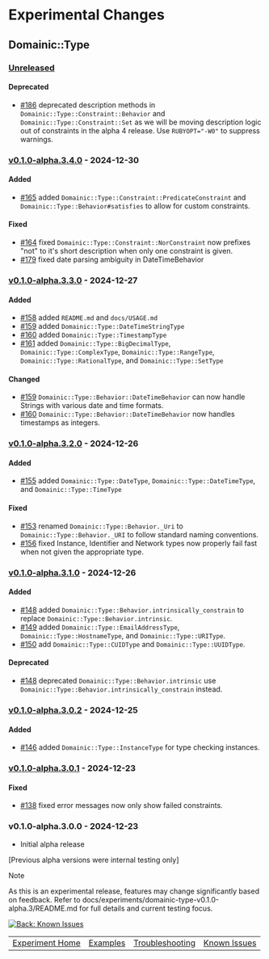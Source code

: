 # Experimental Changes

## Domainic::Type

### [Unreleased]

#### Deprecated

* [#186](https://github.com/domainic/domainic/pull/186) deprecated description methods in
  `Domainic::Type::Constraint::Behavior` and `Domainic::Type::Constraint::Set` as we will be moving description logic
  out of constraints in the alpha 4 release. Use `RUBYOPT="-W0"` to suppress warnings.

### [v0.1.0-alpha.3.4.0] - 2024-12-30

#### Added

* [#165](https://github.com/domainic/domainic/pull/165) added `Domainic::Type::Constraint::PredicateConstraint` and
  `Domainic::Type::Behavior#satisfies` to allow for custom constraints.

#### Fixed

* [#164](https://github.com/domainic/domainic/pull/164) fixed `Domainic::Type::Constraint::NorConstraint` now prefixes
  "not" to it's short description when only one constraint is given.
* [#179](https://github.com/domainic/domainic/pull/179) fixed date parsing ambiguity in DateTimeBehavior

### [v0.1.0-alpha.3.3.0] - 2024-12-27

#### Added

* [#158](https://github.com/domainic/domainic/pull/158) added `README.md` and `docs/USAGE.md`
* [#159](https://github.com/domainic/domainic/pull/159) added `Domainic::Type::DateTimeStringType`
* [#160](https://github.com/domainic/domainic/pull/160) added `Domainic::Type::TimestampType`
* [#161](https://github.com/domainic/domainic/pull/161) added `Domainic::Type::BigDecimalType`,
  `Domainic::Type::ComplexType`, `Domainic::Type::RangeType`, `Domainic::Type::RationalType`, and
  `Domainic::Type::SetType`

#### Changed

* [#159](https://github.com/domainic/domainic/pull/159) `Domainic::Type::Behavior::DateTimeBehavior` can now handle
  Strings with various date and time formats.
* [#160](https://github.com/domainic/domainic/pull/160) `Domainic::Type::Behavior::DateTimeBehavior` now handles
  timestamps as integers.

### [v0.1.0-alpha.3.2.0] - 2024-12-26

#### Added

* [#155](https://github.com/domainic/domainic/pull/155) added `Domainic::Type::DateType`, `Domainic::Type::DateTimeType`,
  and `Domainic::Type::TimeType`

#### Fixed

* [#153](https://github.com/domainic/domainic/pull/153) renamed `Domainic::Type::Behavior._Uri` to
  `Domainic::Type::Behavior._URI` to follow standard naming conventions.
* [#156](https://github.com/domainic/domainic/pull/156) fixed Instance, Identifier and Network types now properly fail
  fast when not given the appropriate type.

### [v0.1.0-alpha.3.1.0] - 2024-12-26

#### Added

* [#148](https://github.com/domainic/domainic/pull/148) added `Domainic::Type::Behavior.intrinsically_constrain` to
  replace `Domainic::Type::Behavior.intrinsic`.
* [#149](https://github.com/domainic/domainic/pull/149) added `Domainic::Type::EmailAddressType`,
  `Domainic::Type::HostnameType`, and `Domainic::Type::URIType`.
* [#150](https://github.com/domainic/domainic/pull/150) add `Domainic::Type::CUIDType` and `Domainic::Type::UUIDType`.

#### Deprecated

* [#148](https://github.com/domainic/domainic/pull/148) deprecated `Domainic::Type::Behavior.intrinsic` use
  `Domainic::Type::Behavior.intrinsically_constrain` instead.

### [v0.1.0-alpha.3.0.2] - 2024-12-25

#### Added

* [#146](https://github.com/domainic/domainic/pull/146) added `Domainic::Type::InstanceType` for type checking
  instances.

### [v0.1.0-alpha.3.0.1] - 2024-12-23

#### Fixed

* [#138](https://github.com/domainic/domainic/issues/138) fixed error messages now only show failed constraints.

### v0.1.0-alpha.3.0.0 - 2024-12-23

* Initial alpha release

[Previous alpha versions were internal testing only]

> [!NOTE]
> As this is an experimental release, features may change significantly based on feedback. Refer to
> docs/experiments/domainic-type-v0.1.0-alpha.3/README.md for full details and current testing focus.

[Unreleased]: https://github.com/domainic/domainic/compare/domainic-type-v0.1.0-alpha.3.4.0...HEAD
[v0.1.0-alpha.3.4.0]: https://github.com/domainic/domainic/compare/domainic-type-v0.1.0-alpha.3.3.0...domainic-type-v0.1.0-alpha.3.4.0
[v0.1.0-alpha.3.3.0]: https://github.com/domainic/domainic/compare/domainic-type-v0.1.0-alpha.3.2.0...domainic-type-v0.1.0-alpha.3.3.0
[v0.1.0-alpha.3.2.0]: https://github.com/domainic/domainic/compare/domainic-type-v0.1.0-alpha.3.1.0...domainic-type-v0.1.0-alpha.3.2.0
[v0.1.0-alpha.3.1.0]: https://github.com/domainic/domainic/compare/domainic-type-v0.1.0-alpha.3.0.2...domainic-type-v0.1.0-alpha.3.1.0
[v0.1.0-alpha.3.0.2]: https://github.com/domainic/domainic/compare/domainic-type-v0.1.0-alpha.3.0.1...domainic-type-v0.1.0-alpha.3.0.2
[v0.1.0-alpha.3.0.1]: https://github.com/domainic/domainic/compare/domainic-type-v0.1.0-alpha.3.0.0...domainic-type-v0.1.0-alpha.3.0.1

[![Back: Known Issues](https://img.shields.io/badge/%3C%3C%20Known%20Issues-blue?style=for-the-badge)](KNOWN_ISSUES.md)

|                               |                         |                                       |                                 |
|-------------------------------|-------------------------|---------------------------------------|---------------------------------|
| [Experiment Home](README.md)  | [Examples](EXAMPLES.md) | [Troubleshooting](TROUBLESHOOTING.md) | [Known Issues](KNOWN_ISSUES.md) |

